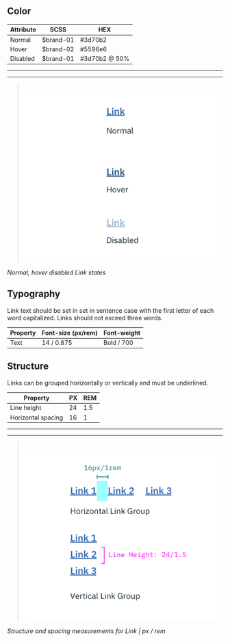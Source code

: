 ## Color

| Attribute    | SCSS          | HEX           |
|----------|---------------|---------------|
| Normal   | $brand-01     | #3d70b2       |
| Hover    | $brand-02     | #5596e6       |
| Disabled | $brand-01     | #3d70b2 @ 50% |

---
***
> 
![Example of normal, hover, and disabled link states](images/link-style-1.png)

_Normal, hover disabled Link states_

## Typography

Link text should be set in set in sentence case with the first letter of each word capitalized. Links should not exceed three words.

| Property  | Font-size (px/rem)   | Font-weight |
|------------|-----------------|--------------|
| Text       | 14 / 0.875 | Bold / 700   |

## Structure

Links can be grouped horizontally or vertically and must be underlined.

| Property             | PX | REM  |
|----------------------|----|------|
| Line height          | 24 | 1.5  |
| Horizontal spacing   | 16 | 1    |

---
***
> 
![Link structure and spacing measurements ](images/link-style-2.png)

_Structure and spacing measurements for Link | px / rem_
